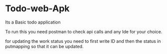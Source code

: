 # Todo-web-Apk

Its a Basic todo application

To run this you need postman to check api calls and any Ide for your choice.

for updating the work status you need to first write ID and then the status in putmapping so that it can be updated.

